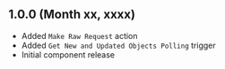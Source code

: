 ## 1.0.0 (Month xx, xxxx)
* Added `Make Raw Request` action
* Added `Get New and Updated Objects Polling` trigger
* Initial component release
